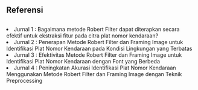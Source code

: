
# <h2>Referensi<h2/>

<li>Jurnal 1 : Bagaimana metode Robert Filter dapat diterapkan secara efektif untuk ekstraksi fitur pada citra plat nomor kendaraan?
<li>Jurnal 2 : Penerapan Metode Robert Filter dan Framing Image untuk Identifikasi Plat Nomor Kendaraan pada Kondisi Lingkungan yang Terbatas
<li>Jurnal 3 : Efektivitas Metode Robert Filter dan Framing Image untuk Identifikasi Plat Nomor Kendaraan dengan Font yang Berbeda
<li>Jurnal 4 : Peningkatan Akurasi Identifikasi Plat Nomor Kendaraan Menggunakan Metode Robert Filter dan Framing Image dengan Teknik Preprocessing
